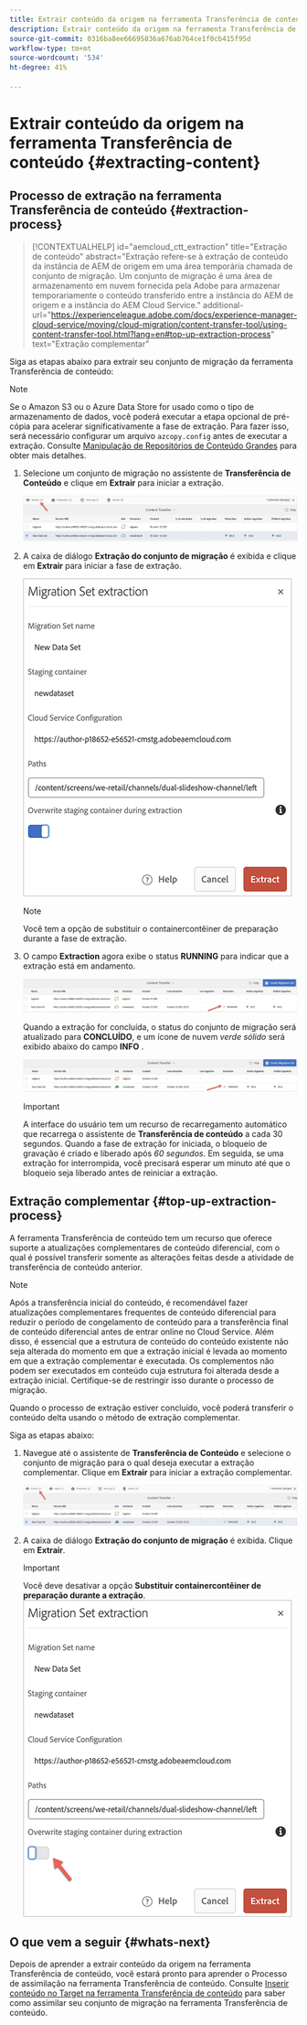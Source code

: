 ```yaml
---
title: Extrair conteúdo da origem na ferramenta Transferência de conteúdo
description: Extrair conteúdo da origem na ferramenta Transferência de conteúdo
source-git-commit: 0316ba8ee66695836a676ab764ce1f0cb415f95d
workflow-type: tm+mt
source-wordcount: '534'
ht-degree: 41%

---
```



# Extrair conteúdo da origem na ferramenta Transferência de conteúdo {#extracting-content}

## Processo de extração na ferramenta Transferência de conteúdo {#extraction-process}

>[!CONTEXTUALHELP]
>id="aemcloud_ctt_extraction"
>title="Extração de conteúdo"
>abstract="Extração refere-se à extração de conteúdo da instância de AEM de origem em uma área temporária chamada de conjunto de migração. Um conjunto de migração é uma área de armazenamento em nuvem fornecida pela Adobe para armazenar temporariamente o conteúdo transferido entre a instância do AEM de origem e a instância do AEM Cloud Service."
>additional-url="https://experienceleague.adobe.com/docs/experience-manager-cloud-service/moving/cloud-migration/content-transfer-tool/using-content-transfer-tool.html?lang=en#top-up-extraction-process" text="Extração complementar"

Siga as etapas abaixo para extrair seu conjunto de migração da ferramenta Transferência de conteúdo:
>[!NOTE]
>Se o Amazon S3 ou o Azure Data Store for usado como o tipo de armazenamento de dados, você poderá executar a etapa opcional de pré-cópia para acelerar significativamente a fase de extração. Para fazer isso, será necessário configurar um arquivo `azcopy.config` antes de executar a extração. Consulte [Manipulação de Repositórios de Conteúdo Grandes](https://experienceleague.adobe.com/docs/experience-manager-cloud-service/moving/cloud-migration/content-transfer-tool/handling-large-content-repositories.html?lang=en) para obter mais detalhes.

1. Selecione um conjunto de migração no assistente de **Transferência de Conteúdo** e clique em **Extrair** para iniciar a extração.

   ![imagem](/help/move-to-cloud-service/content-transfer-tool/assets-ctt/extraction-01.png)

1. A caixa de diálogo **Extração do conjunto de migração** é exibida e clique em **Extrair** para iniciar a fase de extração.

   ![imagem](/help/move-to-cloud-service/content-transfer-tool/assets-ctt/extraction-02.png)

   >[!NOTE]
   >Você tem a opção de substituir o containercontêiner de preparação durante a fase de extração.

1. O campo **Extraction** agora exibe o status **RUNNING** para indicar que a extração está em andamento.

   ![imagem](/help/move-to-cloud-service/content-transfer-tool/assets-ctt/extraction-03.png)

   Quando a extração for concluída, o status do conjunto de migração será atualizado para **CONCLUÍDO**, e um ícone de nuvem *verde sólido* será exibido abaixo do campo **INFO** .

   ![imagem](/help/move-to-cloud-service/content-transfer-tool/assets-ctt/extraction-04.png)

   >[!IMPORTANT]
   >A interface do usuário tem um recurso de recarregamento automático que recarrega o assistente de **Transferência de conteúdo** a cada 30 segundos.
   >Quando a fase de extração for iniciada, o bloqueio de gravação é criado e liberado após *60 segundos*. Em seguida, se uma extração for interrompida, você precisará esperar um minuto até que o bloqueio seja liberado antes de reiniciar a extração.

## Extração complementar {#top-up-extraction-process}

A ferramenta Transferência de conteúdo tem um recurso que oferece suporte a atualizações complementares de conteúdo diferencial, com o qual é possível transferir somente as alterações feitas desde a atividade de transferência de conteúdo anterior.

>[!NOTE]
>Após a transferência inicial do conteúdo, é recomendável fazer atualizações complementares frequentes de conteúdo diferencial para reduzir o período de congelamento de conteúdo para a transferência final de conteúdo diferencial antes de entrar online no Cloud Service.
>Além disso, é essencial que a estrutura de conteúdo do conteúdo existente não seja alterada do momento em que a extração inicial é levada ao momento em que a extração complementar é executada. Os complementos não podem ser executados em conteúdo cuja estrutura foi alterada desde a extração inicial. Certifique-se de restringir isso durante o processo de migração.

Quando o processo de extração estiver concluído, você poderá transferir o conteúdo delta usando o método de extração complementar.

Siga as etapas abaixo:

1. Navegue até o assistente de **Transferência de Conteúdo** e selecione o conjunto de migração para o qual deseja executar a extração complementar. Clique em **Extrair** para iniciar a extração complementar.

   ![imagem](/help/move-to-cloud-service/content-transfer-tool/assets-ctt/extraction-05.png)

1. A caixa de diálogo **Extração do conjunto de migração** é exibida. Clique em **Extrair**.

   >[!IMPORTANT]
   >Você deve desativar a opção **Substituir containercontêiner de preparação durante a extração**.
   >![imagem](/help/move-to-cloud-service/content-transfer-tool/assets-ctt/extraction-06.png)


## O que vem a seguir {#whats-next}

Depois de aprender a extrair conteúdo da origem na ferramenta Transferência de conteúdo, você estará pronto para aprender o Processo de assimilação na ferramenta Transferência de conteúdo. Consulte [Inserir conteúdo no Target na ferramenta Transferência de conteúdo](/help/move-to-cloud-service/content-transfer-tool/using-content-transfer-tool/ingesting-content.md) para saber como assimilar seu conjunto de migração na ferramenta Transferência de conteúdo.
